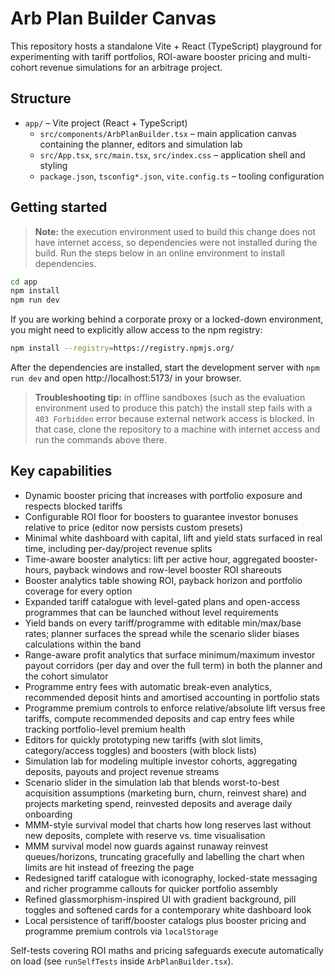 # Arb Plan Builder Canvas

This repository hosts a standalone Vite + React (TypeScript) playground for experimenting with tariff portfolios, ROI-aware booster pricing and multi-cohort revenue simulations for an arbitrage project.

## Structure

- `app/` – Vite project (React + TypeScript)
  - `src/components/ArbPlanBuilder.tsx` – main application canvas containing the planner, editors and simulation lab
  - `src/App.tsx`, `src/main.tsx`, `src/index.css` – application shell and styling
  - `package.json`, `tsconfig*.json`, `vite.config.ts` – tooling configuration

## Getting started

> **Note:** the execution environment used to build this change does not have internet access, so dependencies were not installed during the build. Run the steps below in an online environment to install dependencies.

```bash
cd app
npm install
npm run dev
```

If you are working behind a corporate proxy or a locked-down environment, you might need to explicitly allow access to the npm registry:

```bash
npm install --registry=https://registry.npmjs.org/
```

After the dependencies are installed, start the development server with `npm run dev` and open http://localhost:5173/ in your browser.

> **Troubleshooting tip:** in offline sandboxes (such as the evaluation environment used to produce this patch) the install step fails with a `403 Forbidden` error because external network access is blocked. In that case, clone the repository to a machine with internet access and run the commands above there.

## Key capabilities

- Dynamic booster pricing that increases with portfolio exposure and respects blocked tariffs
- Configurable ROI floor for boosters to guarantee investor bonuses relative to price (editor now persists custom presets)
- Minimal white dashboard with capital, lift and yield stats surfaced in real time, including per-day/project revenue splits
- Time-aware booster analytics: lift per active hour, aggregated booster-hours, payback windows and row-level booster ROI shareouts
- Booster analytics table showing ROI, payback horizon and portfolio coverage for every option
- Expanded tariff catalogue with level-gated plans and open-access programmes that can be launched without level requirements
- Yield bands on every tariff/programme with editable min/max/base rates; planner surfaces the spread while the scenario slider biases calculations within the band
- Range-aware profit analytics that surface minimum/maximum investor payout corridors (per day and over the full term) in both the planner and the cohort simulator
- Programme entry fees with automatic break-even analytics, recommended deposit hints and amortised accounting in portfolio stats
- Programme premium controls to enforce relative/absolute lift versus free tariffs, compute recommended deposits and cap entry fees while tracking portfolio-level premium health
- Editors for quickly prototyping new tariffs (with slot limits, category/access toggles) and boosters (with block lists)
- Simulation lab for modeling multiple investor cohorts, aggregating deposits, payouts and project revenue streams
- Scenario slider in the simulation lab that blends worst-to-best acquisition assumptions (marketing burn, churn, reinvest share) and projects marketing spend, reinvested deposits and average daily onboarding
- MMM-style survival model that charts how long reserves last without new deposits, complete with reserve vs. time visualisation
- MMM survival model now guards against runaway reinvest queues/horizons, truncating gracefully and labelling the chart when limits are hit instead of freezing the page
- Redesigned tariff catalogue with iconography, locked-state messaging and richer programme callouts for quicker portfolio assembly
- Refined glassmorphism-inspired UI with gradient background, pill toggles and softened cards for a contemporary white dashboard look
- Local persistence of tariff/booster catalogs plus booster pricing and programme premium controls via `localStorage`

Self-tests covering ROI maths and pricing safeguards execute automatically on load (see `runSelfTests` inside `ArbPlanBuilder.tsx`).
